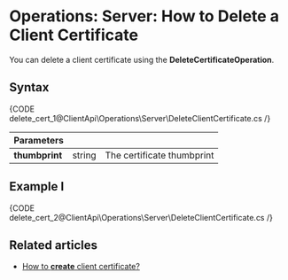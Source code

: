 # Operations: Server: How to Delete a Client Certificate

You can delete a client certificate using the **DeleteCertificateOperation**.  

## Syntax

{CODE delete_cert_1@ClientApi\Operations\Server\DeleteClientCertificate.cs /}

| Parameters | | |
| ------------- | ------------- | ----- |
| **thumbprint** | string | The certificate thumbprint |

## Example I

{CODE delete_cert_2@ClientApi\Operations\Server\DeleteClientCertificate.cs /}

## Related articles

- [How to **create** client certificate?](../../../../client-api/operations/server-wide/certificates/create-client-certificate) 

